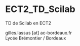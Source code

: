 # ECT2_TD_Scilab

TD de Scilab en ECT2  

gilles.lassus [at] ac-bordeaux.fr  
Lycée Brémontier / Bordeaux
